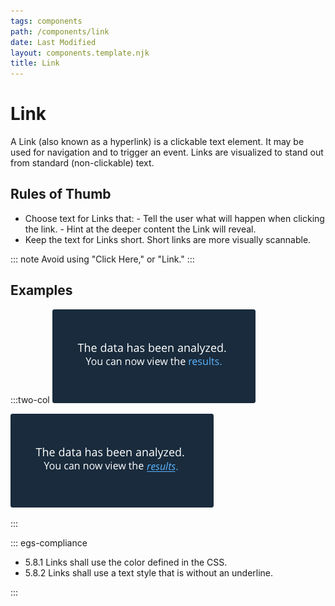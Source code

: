 ```yaml
---
tags: components
path: /components/link
date: Last Modified
layout: components.template.njk
title: Link
---
```


# Link

A Link (also known as a hyperlink) is a clickable text element. It may be used for navigation and to trigger an event. Links are visualized to stand out from standard (non-clickable) text.

## Rules of Thumb

- Choose text for Links that: - Tell the user what will happen when clicking the link. - Hint at the deeper content the Link will reveal.
- Keep the text for Links short. Short links are more visually scannable.

::: note
Avoid using "Click Here," or "Link."
:::

## Examples

:::two-col
![Do: Use Astro defined color for links ](/img/components/links-do.png 'Do: Use Astro defined color for links ')

![Don’t: use underlines on links](/img/components/links-dont.png 'Don’t: use underlines on links')

:::

::: egs-compliance

- 5.8.1 Links shall use the color defined in the CSS<!--link to CSS-->.
- 5.8.2 Links shall use a text style that is without an underline.

:::